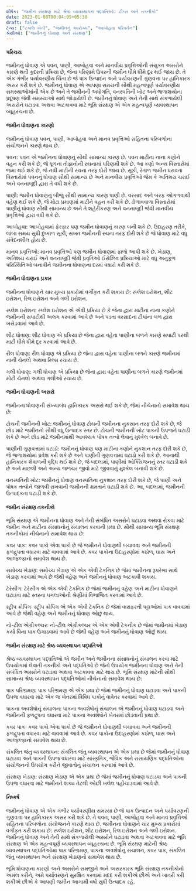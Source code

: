 ```yaml
---
શીર્ષક: "જમીન સંરક્ષણ માટે શ્રેષ્ઠ વ્યવસ્થાપન પદ્ધતિઓ: ટીપ્સ અને તકનીકો"
date: 2023-01-08T00:04:05+05:30
draft: false
ટૅગ્સ: ["ટકાઉ ખેતી", "જમીનનું આરોગ્ય", "આબોહવા પરિવર્તન"]
શ્રેણીઓ: ["જમીનનું ધોવાણ અને સંરક્ષણ"]
---
```

#### પરિચય
જમીનનું ધોવાણ એ પવન, પાણી, આબોહવા અને માનવીય પ્રવૃત્તિઓની સંયુક્ત અસરોને કારણે થતી કુદરતી પ્રક્રિયા છે, જેના પરિણામે ઉપરની જમીન ધીમે ધીમે દૂર થઈ જાય છે. તે એક ગંભીર પર્યાવરણીય ચિંતા છે જે પાક ઉત્પાદન અને પર્યાવરણની ગુણવત્તા પર હાનિકારક અસર કરી શકે છે. જમીનનું ધોવાણ એ આપણા સમયની સૌથી મહત્વપૂર્ણ પર્યાવરણીય સમસ્યાઓમાંની એક છે અને તે જમીનની અધોગતિ, વનસ્પતિની ખોટ અને જળાશયોના પ્રદૂષણ જેવી સમસ્યાઓ સાથે જોડાયેલી છે. જમીનનું ધોવાણ અને તેની સાથે સંકળાયેલી અસરોને ઘટાડવા અથવા અટકાવવા માટે ભૂમિ સંરક્ષણ એ એક મહત્વપૂર્ણ વ્યવસ્થાપન વ્યૂહરચના છે.

#### જમીન ધોવાણના કારણો
જમીનનું ધોવાણ પવન, પાણી, આબોહવા અને માનવ પ્રવૃત્તિઓ સહિતના પરિબળોના સંયોજનને કારણે થાય છે.

પવન: પવન એ જમીનના ધોવાણનું સૌથી સામાન્ય કારણ છે. પવન માટીના નાના કણોને વહન કરી શકે છે, જે ધૂળના તોફાનોની રચનામાં પરિણમી શકે છે. આ કણો અન્ય વિસ્તારોમાં જમા થઈ શકે છે, જે નવી માટીની રચના તરફ દોરી જાય છે. સૂકી, રેતાળ જમીન ધરાવતા વિસ્તારોમાં પવનનું ધોવાણ સૌથી સામાન્ય છે અને માનવીય પ્રવૃત્તિઓ જેમ કે અતિશય ચરાઈ અને વનનાબૂદી દ્વારા તે વધી શકે છે.

પાણી: જમીન ધોવાણનું બીજું સૌથી સામાન્ય કારણ પાણી છે. વરસાદ અને બરફ ઓગળવાથી વહેણ થઈ શકે છે, જે મોટા પ્રમાણમાં માટીને વહન કરી શકે છે. ઢોળાવવાળા વિસ્તારોમાં પાણીનું ધોવાણ સૌથી સામાન્ય છે અને તે શહેરીકરણ અને વનનાબૂદી જેવી માનવીય પ્રવૃત્તિઓ દ્વારા વધી શકે છે.

આબોહવા: આબોહવામાં ફેરફાર પણ જમીન ધોવાણનું કારણ બની શકે છે. ઉદાહરણ તરીકે, લાંબા સમય સુધી દુષ્કાળ સૂકી, સખત જમીનની રચના તરફ દોરી શકે છે જે ધોવાણ માટે વધુ સંવેદનશીલ હોય છે.

માનવ પ્રવૃત્તિઓ: માનવ પ્રવૃત્તિઓ પણ જમીન ધોવાણમાં ફાળો આપી શકે છે. ખેડાણ, અતિશય ચરાઈ અને વનનાબૂદી જેવી પ્રવૃતિઓ ઈરોઝિવ પ્રક્રિયાઓ માટે વધુ અનુકૂળ પરિસ્થિતિઓ બનાવીને જમીનના ધોવાણના દરમાં વધારો કરી શકે છે.

#### જમીન ધોવાણના પ્રકાર
જમીનના ધોવાણને ચાર મુખ્ય પ્રકારોમાં વર્ગીકૃત કરી શકાય છે: સ્પ્લેશ ઇરોશન, શીટ ઇરોશન, રિલ ઇરોશન અને ગલી ઇરોશન.

સ્પ્લેશ ઇરોશન: સ્પ્લેશ ઇરોશન એ એવી પ્રક્રિયા છે કે જેના દ્વારા માટીના નાના કણોને જમીનની સપાટીથી અલગ કરવામાં આવે છે અને પડતા વરસાદના ટીપાંના બળ દ્વારા ખસેડવામાં આવે છે.

શીટ ધોવાણ: શીટ ધોવાણ એ પ્રક્રિયા છે જેના દ્વારા વહેતા પાણીના બળને કારણે સપાટી પરથી માટી ધીમે ધીમે દૂર કરવામાં આવે છે.

રીલ ધોવાણ: રીલ ધોવાણ એ પ્રક્રિયા છે જેના દ્વારા વહેતા પાણીના બળને કારણે જમીનમાં નાની ચેનલો અથવા રિલ્સ રચાય છે.

ગલી ધોવાણ: ગલી ધોવાણ એ પ્રક્રિયા છે જેના દ્વારા વહેતા પાણીના બળને કારણે જમીનમાં મોટી ચેનલો અથવા ગલીઓ રચાય છે.

#### જમીન ધોવાણની અસરો
જમીનના ધોવાણની સંખ્યાબંધ હાનિકારક અસરો થઈ શકે છે, જેમાં નીચેનાનો સમાવેશ થાય છે:

ટોચની જમીનની ખોટ: જમીનનું ધોવાણ ટોચની જમીનના નુકસાન તરફ દોરી શકે છે, જે છોડ માટે જમીનનો સૌથી વધુ ઉત્પાદક સ્તર છે. ટોચની જમીનની ખોટ પાકની ઉપજને ઘટાડી શકે છે અને છોડ માટે જમીનમાંથી આવશ્યક પોષક તત્વો લેવાનું મુશ્કેલ બનાવે છે.

પાણીની ગુણવત્તામાં ઘટાડો: જમીનનું ધોવાણ પણ માટીના કણોને નુકશાન તરફ દોરી શકે છે, જે જળાશયોમાં પ્રવેશ કરી શકે છે અને પાણીની ગુણવત્તામાં ઘટાડો કરી શકે છે. આનાથી હાનિકારક શેવાળની વૃદ્ધિ થઈ શકે છે, જે બદલામાં, પાણીમાં ઓક્સિજનનું સ્તર ઘટાડી શકે છે અને માછલી અને અન્ય જળચર જીવો માટે જીવવાનું મુશ્કેલ બનાવી શકે છે.

વનસ્પતિની ખોટ: જમીનનું ધોવાણ વનસ્પતિના નુકશાન તરફ દોરી શકે છે, જે પાણી અને પોષક તત્વોને જાળવી રાખવાની જમીનની ક્ષમતાને ઘટાડી શકે છે. આ, બદલામાં, જમીનની ઉત્પાદકતા ઘટાડી શકે છે.

#### જમીન સંરક્ષણ તકનીકો
ભૂમિ સંરક્ષણ એ જમીનના ધોવાણ અને તેની સંબંધિત અસરોને ઘટાડવા અથવા રોકવા માટે જમીન અને માટીના સંસાધનોનું સંચાલન કરવાની પ્રથા છે. સૌથી સામાન્ય ભૂમિ સંરક્ષણ તકનીકોમાં નીચેનાનો સમાવેશ થાય છે:

કવર પાકઃ કવર પાકો એવા પાકો છે જે જમીનને ધોવાણથી બચાવવા અને જમીનની ફળદ્રુપતા વધારવા માટે વાવવામાં આવે છે. કવર પાકોના ઉદાહરણોમાં કઠોળ, ઘાસ અને આલ્ફલ્ફાનો સમાવેશ થાય છે.

સમોચ્ચ ખેડાણ: સમોચ્ચ ખેડાણ એ એક એવી ટેકનિક છે જેમાં જમીનના રૂપરેખા સાથે ખેડાણ કરવામાં આવે છે જેથી વહેણ અને જમીનનું ધોવાણ અટકાવી શકાય.

ટેરેસીંગ: ટેરેસીંગ એ એક એવી ટેકનિક છે જેમાં જમીનનું વહેણ અને માટીના ધોવાણને ઘટાડવા માટે સ્તરના પગલાઓની શ્રેણીમાં વિભાજિત કરવામાં આવે છે.

સ્ટ્રીપ ક્રોપિંગઃ સ્ટ્રીપ ક્રોપિંગ એ એક એવી ટેકનિક છે જેમાં વારાફરતી પટ્ટાઓમાં પાક વાવવામાં આવે છે જેથી વહેણ અને જમીનનું ધોવાણ ઓછું થાય.

નો-ટીલ એગ્રીકલ્ચરઃ નો-ટીલ એગ્રીકલ્ચર એ એક એવી ટેકનીક છે જેમાં જમીનમાં ખેડાણ કર્યા વિના પાક ઉગાડવામાં આવે છે જેથી વહેણ અને જમીનનું ધોવાણ ઓછું થાય.

#### જમીન સંરક્ષણ માટે શ્રેષ્ઠ વ્યવસ્થાપન પદ્ધતિઓ
શ્રેષ્ઠ વ્યવસ્થાપન પદ્ધતિઓ એ જમીન અને જમીનના સંસાધનોનું સંચાલન કરવા માટે ઉપયોગમાં લેવાતી તકનીકો અને પદ્ધતિઓ છે જેનો ઉપયોગ જમીનના ધોવાણ અને તેની સંબંધિત અસરોને ઘટાડવા અથવા અટકાવવા માટે થાય છે. ભૂમિ સંરક્ષણ માટેની સૌથી સામાન્ય શ્રેષ્ઠ વ્યવસ્થાપન પદ્ધતિઓમાં નીચેનાનો સમાવેશ થાય છે:

પાક પરિભ્રમણ: પાક પરિભ્રમણ એ એક પ્રથા છે જેમાં જમીનનું ધોવાણ ઘટાડવા અને પાકની ઉપજ વધારવા માટે એક જ ખેતરમાં વિવિધ પાકોનું વાવેતર કરવામાં આવે છે.

પાકના અવશેષોનું સંચાલન: પાકના અવશેષોનું સંચાલન એ જમીનનું ધોવાણ ઘટાડવા અને જમીનની ફળદ્રુપતા વધારવા માટે પાકના અવશેષોને ખેતરમાં છોડવાની પ્રથા છે.

કવર પાકઃ કવર પાકો એવા પાકો છે જે જમીનને ધોવાણથી બચાવવા અને જમીનની ફળદ્રુપતા વધારવા માટે વાવવામાં આવે છે. કવર પાકોના ઉદાહરણોમાં કઠોળ, ઘાસ અને આલ્ફલ્ફાનો સમાવેશ થાય છે.

સંકલિત જંતુ વ્યવસ્થાપન: સંકલિત જંતુ વ્યવસ્થાપન એ એક પ્રથા છે જેમાં જમીનનું ધોવાણ ઘટાડવા અને પાકની ઉપજ વધારવા માટે સાંસ્કૃતિક, જૈવિક અને રાસાયણિક પદ્ધતિઓના સંયોજનનો ઉપયોગ કરીને જીવાતોનું સંચાલન કરવામાં આવે છે.

સંરક્ષણ ખેડાણ: સંરક્ષણ ખેડાણ એ એક પ્રથા છે જેમાં જમીનનું ધોવાણ ઘટાડવા અને પાકની ઉપજ વધારવા માટે જમીનને શક્ય તેટલી ઓછી ખલેલ પહોંચાડવામાં આવે છે.

#### નિષ્કર્ષ
જમીનનું ધોવાણ એ એક ગંભીર પર્યાવરણીય સમસ્યા છે જે પાક ઉત્પાદન અને પર્યાવરણની ગુણવત્તા પર હાનિકારક અસર કરી શકે છે. તે પવન, પાણી, આબોહવા અને માનવ પ્રવૃત્તિઓ સહિતના પરિબળોના સંયોજનને કારણે થાય છે. જમીનના ધોવાણને ચાર મુખ્ય પ્રકારોમાં વર્ગીકૃત કરી શકાય છે: સ્પ્લેશ ઇરોશન, શીટ ઇરોશન, રિલ ઇરોશન અને ગલી ઇરોશન. જમીનનું ધોવાણ અને તેની સાથે સંકળાયેલી અસરોને ઘટાડવા અથવા અટકાવવા માટે ભૂમિ સંરક્ષણ એ એક મહત્વપૂર્ણ વ્યવસ્થાપન વ્યૂહરચના છે. ભૂમિ સંરક્ષણ માટેની શ્રેષ્ઠ વ્યવસ્થાપન પદ્ધતિઓમાં પાક પરિભ્રમણ, પાકના અવશેષોનું સંચાલન, કવર પાક, સંકલિત જંતુ વ્યવસ્થાપન અને સંરક્ષણ ખેડાણનો સમાવેશ થાય છે.

ભૂમિ ધોવાણના કારણો અને અસરોને સમજીને અને અસરકારક ભૂમિ સંરક્ષણ તકનીકોનો અમલ કરીને, અમે પર્યાવરણને સુરક્ષિત કરવામાં મદદ કરી શકીએ છીએ અને ખાતરી કરી શકીએ છીએ કે આપણી જમીન આગામી વર્ષો સુધી ઉત્પાદક રહે.